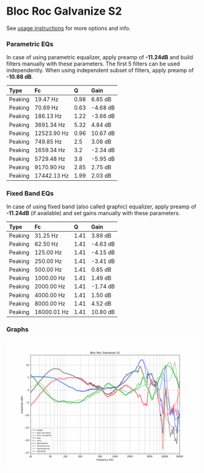 # Bloc Roc Galvanize S2
See [usage instructions](https://github.com/jaakkopasanen/AutoEq#usage) for more options and info.

### Parametric EQs
In case of using parametric equalizer, apply preamp of **-11.24dB** and build filters manually
with these parameters. The first 5 filters can be used independently.
When using independent subset of filters, apply preamp of **-10.88 dB**.

| Type    | Fc          |    Q | Gain     |
|:--------|:------------|:-----|:---------|
| Peaking | 19.47 Hz    | 0.98 | 6.85 dB  |
| Peaking | 70.69 Hz    | 0.63 | -4.68 dB |
| Peaking | 186.13 Hz   | 1.22 | -3.66 dB |
| Peaking | 3691.34 Hz  | 5.32 | 4.84 dB  |
| Peaking | 12523.90 Hz | 0.96 | 10.67 dB |
| Peaking | 749.85 Hz   | 2.5  | 3.08 dB  |
| Peaking | 1659.34 Hz  | 3.2  | -2.34 dB |
| Peaking | 5729.48 Hz  | 3.8  | -5.95 dB |
| Peaking | 9170.90 Hz  | 2.85 | 2.75 dB  |
| Peaking | 17442.13 Hz | 1.99 | 2.03 dB  |

### Fixed Band EQs
In case of using fixed band (also called graphic) equalizer, apply preamp of **-11.24dB**
(if available) and set gains manually with these parameters.

| Type    | Fc          |    Q | Gain     |
|:--------|:------------|:-----|:---------|
| Peaking | 31.25 Hz    | 1.41 | 3.89 dB  |
| Peaking | 62.50 Hz    | 1.41 | -4.63 dB |
| Peaking | 125.00 Hz   | 1.41 | -4.15 dB |
| Peaking | 250.00 Hz   | 1.41 | -3.41 dB |
| Peaking | 500.00 Hz   | 1.41 | 0.85 dB  |
| Peaking | 1000.00 Hz  | 1.41 | 1.49 dB  |
| Peaking | 2000.00 Hz  | 1.41 | -1.74 dB |
| Peaking | 4000.00 Hz  | 1.41 | 1.50 dB  |
| Peaking | 8000.00 Hz  | 1.41 | 4.52 dB  |
| Peaking | 16000.01 Hz | 1.41 | 10.80 dB |

### Graphs
![](./Bloc%20Roc%20Galvanize%20S2.png)